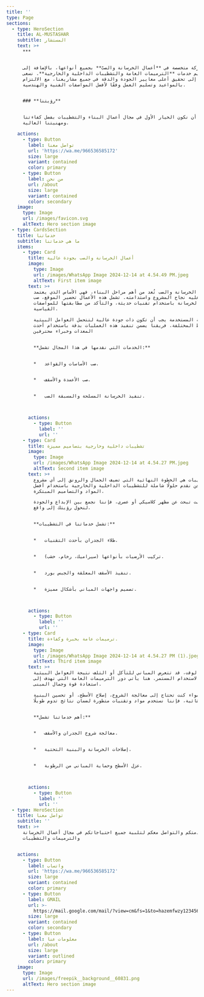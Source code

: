 ```yaml
---
title: ''
type: Page
sections:
  - type: HeroSection
    title: AL-MUSTASHAR
    subtitle: المستشار
    text: >+
      ***


      نحن شركة متخصصة في **أعمال الخرسانة والصبّ** بجميع أنواعها، بالإضافة إلى
      تقديم خدمات **الترميمات العامة والتشطيبات الداخلية والخارجية**. نسعى
      دائمًا إلى تحقيق أعلى معايير الجودة والدقة في جميع مشاريعنا، مع الالتزام
      بالمواعيد وتسليم العمل وفقًا لأفضل المواصفات الفنية والهندسية.


      ### **رؤيتنا**


      نطمح إلى أن نكون الخيار الأول في مجال أعمال البناء والتشطيبات بفضل كفاءتنا
      ومهنيتنا العالية.

    actions:
      - type: Button
        label: تواصل معنا
        url: 'https://wa.me/966536585172'
        size: large
        variant: contained
        color: primary
      - type: Button
        label: من نحن
        url: /about
        size: large
        variant: contained
        color: secondary
    image:
      type: Image
      url: /images/favicon.svg
      altText: Hero section image
  - type: CardsSection
    title: خدماتنا
    subtitle: ما هي خدماتنا
    items:
      - type: Card
        title: أعمال الخرسانة والصب بجودة عالية
        image:
          type: Image
          url: /images/WhatsApp Image 2024-12-14 at 4.54.49 PM.jpeg
          altText: First item image
        text: >+
          أعمال الخرسانة والصب تُعد من أهم مراحل البناء، فهي الأساس الذي يعتمد
          عليه نجاح المشروع واستدامته. تشمل هذه الأعمال تحضير الموقع، صب
          الخرسانة باستخدام تقنيات حديثة، والتأكد من مطابقتها للمواصفات
          القياسية.

          الخرسانة المستخدمة يجب أن تكون ذات جودة عالية لتتحمل العوامل البيئية
          والضغوط المختلفة. فريقنا يضمن تنفيذ هذه العمليات بدقة باستخدام أحدث
          المعدات وخبراء محترفين


          **الخدمات التي نقدمها في هذا المجال تشمل:**


          *   صب الأساسات والقواعد.


          *   صب الأعمدة والأسقف.


          *   تنفيذ الخرسانة المسلحة والمسبقة الصب.



        actions:
          - type: Button
            label: ''
            url: ''
      - type: Card
        title: تشطيبات داخلية وخارجية بتصاميم مميزة
        image:
          type: Image
          url: /images/WhatsApp Image 2024-12-14 at 4.54.27 PM.jpeg
          altText: Second item image
        text: >+
          التشطيبات هي الخطوة النهائية التي تضيف الجمال والرونق إلى أي مشروع.
          نحن نقدم حلولًا شاملة للتشطيبات الداخلية والخارجية باستخدام أفضل
          المواد والتصاميم المبتكرة.

          سواء كنت تبحث عن مظهر كلاسيكي أو عصري، فإننا نجمع بين الإبداع والجودة
          لنحول رؤيتك إلى واقع.


          **تشمل خدماتنا في التشطيبات:**


          *   طلاء الجدران بأحدث التقنيات.


          *   تركيب الأرضيات بأنواعها (سيراميك، رخام، خشب).


          *   تنفيذ الأسقف المعلقة والجبس بورد.


          *   تصميم واجهات المباني بأشكال مميزة.



        actions:
          - type: Button
            label: ''
            url: ''
      - type: Card
        title: ترميمات عامة بخبرة وكفاءة.
        image:
          type: Image
          url: /images/WhatsApp Image 2024-12-14 at 4.54.27 PM (1).jpeg
          altText: Third item image
        text: >+
          مع مرور الوقت، قد تتعرض المباني للتآكل أو التلف نتيجة العوامل البيئية
          أو الاستخدام المستمر. هنا يأتي دور الترميمات العامة التي تهدف إلى
          استعادة قوة وجمال المبنى.

          سواء كنت تحتاج إلى معالجة الشروخ، إصلاح الأسطح، أو تحسين البنية
          الإنشائية، فإننا نستخدم مواد وتقنيات متطورة لضمان نتائج تدوم طويلًا.


          **أهم خدماتنا تشمل:**


          *   معالجة شروخ الجدران والأسقف.


          *   إصلاحات الخرسانة والبنية التحتية.


          *   عزل الأسطح وحماية المباني من الرطوبة.



        actions:
          - type: Button
            label: ''
            url: ''
  - type: HeroSection
    title: تواصل معنا
    subtitle: ''
    text: >+
      نسعد بخدمتكم والتواصل معكم لتلبية جميع احتياجاتكم في مجال أعمال الخرسانة
      والترميمات والتشطيبات


    actions:
      - type: Button
        label: واتساب
        url: 'https://wa.me/966536585172'
        size: large
        variant: contained
        color: primary
      - type: Button
        label: GMAIL
        url: >-
          https://mail.google.com/mail/?view=cm&fs=1&to=hazemfwzy123456796@gmail.com
        size: large
        variant: contained
        color: secondary
      - type: Button
        label: معلومات عنا
        url: /about
        size: large
        variant: outlined
        color: primary
    image:
      type: Image
      url: /images/freepik__background__60831.png
      altText: Hero section image
---
```

